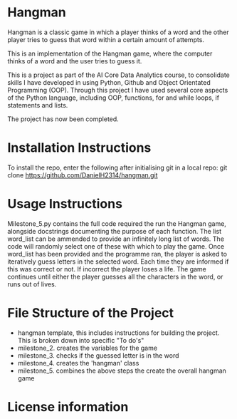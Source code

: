 # Hangman
Hangman is a classic game in which a player thinks of a word and the other player tries to guess that word within a certain amount of attempts.

This is an implementation of the Hangman game, where the computer thinks of a word and the user tries to guess it. 

This is a project as part of the AI Core Data Analytics course, to consolidate skills I have developed in using Python, Github and Object Orientated Programming (OOP). Through this project I have used several core aspects of the Python language, including OOP, functions, for and while loops, if statements and lists.

The project has now been completed. 

# Installation Instructions

To install the repo, enter the following after initialising git in a local repo:
git clone https://github.com/DanielH2314/hangman.git

# Usage Instructions

Milestone_5.py contains the full code required the run the Hangman game, alongside docstrings documenting the purpose of each function.  The list word_list can be ammended to provide an infinitely long list of words. The code will randomly select one of these with which to play the game.
Once word_list has been provided and the programme ran, the player is asked to iteratively guess letters in the selected word. Each time they are informed if this was correct or not. If incorrect the player loses a life. The game continues until either the player guesses all the characters in the word, or runs out of lives.

# File Structure of the Project

- hangman template, this includes instructions for building the project. This is broken down into specific "To do's"
- milestone_2. creates the variables for the game
- milestone_3. checks if the guessed letter is in the word
- milestone_4. creates the 'hangman' class
- milestone_5. combines the above steps the create the overall hangman game

# License information
